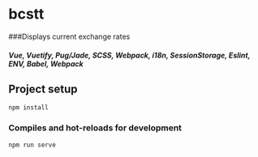 # bcstt
###Displays current exchange rates
##### Vue, Vuetify, Pug/Jade, SCSS, Webpack, i18n, SessionStorage, Eslint, ENV, Babel, Webpack

## Project setup
```
npm install
```

### Compiles and hot-reloads for development
```
npm run serve
